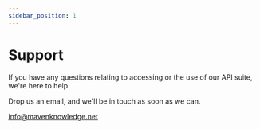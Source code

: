 ```yaml
---
sidebar_position: 1
---
```


# Support

If you have any questions relating to accessing or the use of our API suite, we're here to help.

Drop us an email, and we'll be in touch as soon as we can.

info@mavenknowledge.net